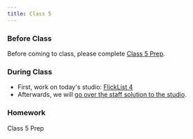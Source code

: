 ```yaml
---
title: Class 5
---
```


### Before Class
Before coming to class, please complete [Class 5 Prep](../class5-prep).

### During Class
* First, work on today's studio: [FlickList 4](../studios/flicklist-4)
* Afterwards, we will <a href="https://youtu.be/UMJuzGMK0DQ" target="_blank">go over the staff solution to the studio</a>.

### Homework
Class 5 Prep
